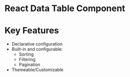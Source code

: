# React Data Table Component


# Key Features

- Declarative configuration
- Built-in and configurable:
  - Sorting
  - Filtering 
  - Pagination
- Themeable/Customizable




